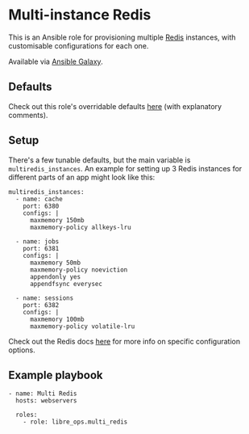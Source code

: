 Multi-instance Redis
====================

This is an Ansible role for provisioning multiple [Redis](https://redis.io/) instances, with customisable configurations for each one.

Available via [Ansible Galaxy](https://galaxy.ansible.com/libre_ops/multi_redis).

Defaults
--------

Check out this role's overridable defaults [here](defaults/main.yml) (with explanatory comments).


Setup
-----

There's a few tunable defaults, but the main variable is `multiredis_instances`. 
An example for setting up 3 Redis instances for different parts of an app might look like this:
```
multiredis_instances:
  - name: cache
    port: 6380
    configs: |
      maxmemory 150mb
      maxmemory-policy allkeys-lru

  - name: jobs
    port: 6381
    configs: |
      maxmemory 50mb
      maxmemory-policy noeviction
      appendonly yes
      appendfsync everysec

  - name: sessions
    port: 6382
    configs: |
      maxmemory 100mb
      maxmemory-policy volatile-lru
```

Check out the Redis docs [here](https://redis.io/topics/lru-cache) for more info on specific configuration options.

Example playbook
----------------

```
- name: Multi Redis
  hosts: webservers

  roles:
    - role: libre_ops.multi_redis
```
